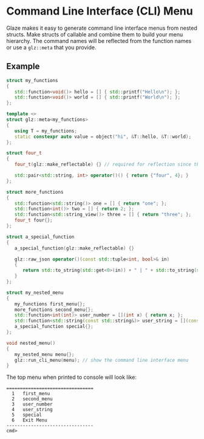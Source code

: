 # Command Line Interface (CLI) Menu

Glaze makes it easy to generate command line interface menus from nested structs. Make structs of callable and combine them to build your menu hierarchy. The command names will be reflected from the function names or use a `glz::meta` that you provide.

## Example

```c++
struct my_functions
{
   std::function<void()> hello = [] { std::printf("Hello\n"); };
   std::function<void()> world = [] { std::printf("World\n"); };
};

template <>
struct glz::meta<my_functions>
{
   using T = my_functions;
   static constexpr auto value = object("hi", &T::hello, &T::world);
};

struct four_t
{
   four_t(glz::make_reflectable) {} // required for reflection since this struct has no members

   std::pair<std::string, int> operator()() { return {"four", 4}; }
};

struct more_functions
{
   std::function<std::string()> one = [] { return "one"; };
   std::function<int()> two = [] { return 2; };
   std::function<std::string_view()> three = [] { return "three"; };
   four_t four{};
};

struct a_special_function
{
   a_special_function(glz::make_reflectable) {}

   glz::raw_json operator()(const std::tuple<int, bool>& in)
   {
      return std::to_string(std::get<0>(in)) + " | " + std::to_string(std::get<1>(in));
   }
};

struct my_nested_menu
{
   my_functions first_menu{};
   more_functions second_menu{};
   std::function<int(int)> user_number = [](int x) { return x; };
   std::function<std::string(const std::string&)> user_string = [](const auto& str) { return str; };
   a_special_function special{};
};

void nested_menu()
{
   my_nested_menu menu{};
   glz::run_cli_menu(menu); // show the command line interface menu
}
```

The top menu when printed to console will look like:

```
================================
  1   first_menu
  2   second_menu
  3   user_number
  4   user_string
  5   special
  6   Exit Menu
--------------------------------
cmd> 
```

